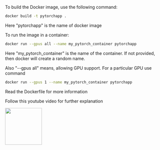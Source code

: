 To build the Docker image, use the following command:
```bash
docker build -t pytorchapp .
```
Here "pytorchapp" is the name of docker image


To run the image in a container:
```bash
docker run --gpus all --name my_pytorch_container pytorchapp
```
Here "my_pytorch_container" is the name of the container. If not provided, then docker will create a random name. 

Also "--gpus all" means, allowing GPU support. For a particular GPU use command
```bash 
docker run --gpus 1 --name my_pytorch_container pytorchapp
```

Read the Dockerfile for more information

Follow this youtube video for further explanation

<a href="https://www.youtube.com/watch?v=KUECJHlV1LE&t=346s">
    <img src="https://github.com/sougato97/docker_demo_with_GPU/Designer.png" width="120" height="120" />
</a>